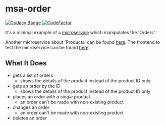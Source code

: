 # msa-order

[![Codacy Badge](https://app.codacy.com/project/badge/Grade/6455043597634783990037b79e0b7fe9)](https://app.codacy.com/gh/Attacktive/msa-order/dashboard?utm_source=gh&utm_medium=referral&utm_content=&utm_campaign=Badge_grade)
[![CodeFactor](https://www.codefactor.io/repository/github/attacktive/msa-order/badge)](https://www.codefactor.io/repository/github/attacktive/msa-order)

It's a minimal example of a [microservice](https://en.wikipedia.org/wiki/Microservices) which manipulates the 'Orders'.

Another microservice about 'Products' can be found [here](https://github.com/Attacktive/msa-product).
The frontend to test the microservice can be found [here](https://github.com/Attacktive/msa-demo).

## What It Does

- gets a list of orders
  - shows the details of the product instead of the product ID only
- gets an order by the ID
  - shows the details of the product instead of the product ID only
- places an order with *a single* product
  - an order can't be made with non-existing product
- changes an order
  - an order can't be made with non-existing product
- deletes an order
